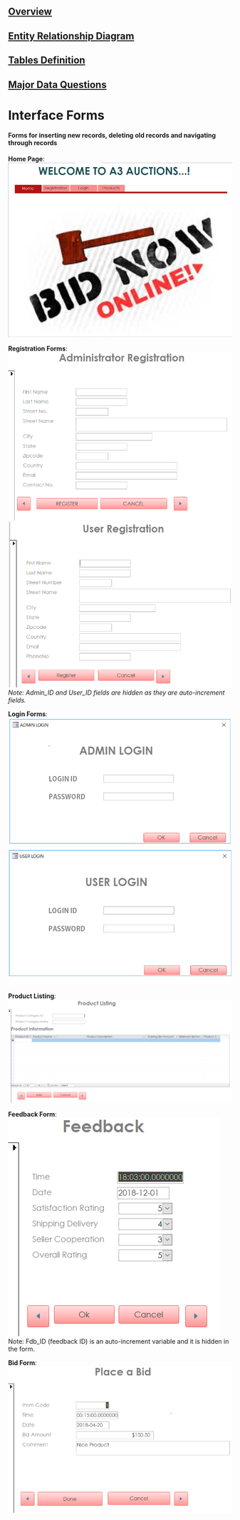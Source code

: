 ## [Overview](../README.md)

## [Entity Relationship Diagram](../Entity_Database/Entity_Relationship.md)

## [Tables Definition](../Table_Definitions.md)

## [Major Data Questions](../Data_Questions.md)

# Interface Forms

#### Forms for inserting new records, deleting old records and navigating through records

**Home Page**: 
![png](Images/Home%20Page.png)

**Registration Forms**: 
![png](Images/Registration%20forms.png)
![png](Images/Registration%20forms%201.png)
*Note: Admin_ID and User_ID fields are hidden as they are auto-increment fields.*

**Login Forms**: 
![png](Images/Login%20forms.png)
![png](Images/login%20forms%201.png)

**Product Listing**: 
![png](Images/product%20listing.png)

**Feedback Form**:
![png](Images/feedback.png)
Note: Fdb_ID (feedback ID) is an auto-increment variable and it is hidden in the form. 

**Bid Form**:
![png](Images/bid.png)


 
 
